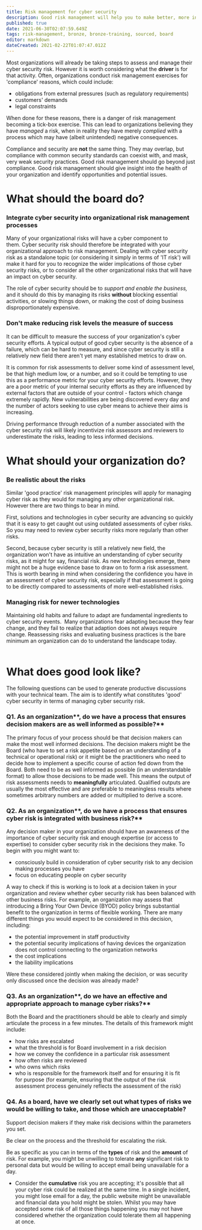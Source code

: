 ```yaml
---
title: Risk management for cyber security
description: Good risk management will help you to make better, more informed decisions about your cyber security.
published: true
date: 2021-06-30T02:07:59.649Z
tags: risk-management, bronze, bronze-training, sourced, board
editor: markdown
dateCreated: 2021-02-22T01:07:47.012Z
---
```


Most organizations will already be taking steps to assess and manage their cyber security risk. However it is worth considering what the **driver** is for that activity. Often, organizations conduct risk management exercises for 'compliance' reasons, which could include:

-   obligations from external pressures (such as regulatory requirements)
-   customers' demands
-   legal constraints

When done for these reasons, there is a danger of risk management becoming a tick-box exercise. This can lead to organizations believing they have *managed* a risk, when in reality they have merely *complied* with a process which may have (albeit unintended) negative consequences.

Compliance and security are **not** the same thing. They may overlap, but compliance with common security standards can coexist with, and mask, very weak security practices. Good risk management should go beyond just compliance. Good risk management should give insight into the health of your organization and identify opportunities and potential issues. 

# What should the board do?

### **Integrate cyber security into** organizational **risk management processes**

Many of your organizational risks will have a cyber component to them. Cyber security risk should therefore be integrated with your organizational approach to risk management. Dealing with cyber security risk as a standalone topic (or considering it simply in terms of 'IT risk') will make it hard for you to recognize the wider implications of those cyber security risks, or to consider all the other organizational risks that will have an impact on cyber security.

The role of cyber security should be to *support and enable the business,* and it should do this by managing its risks **without** blocking essential activities, or slowing things down, or making the cost of doing business disproportionately expensive.

###   **Don't make reducing risk levels the measure of success**

It can be difficult to measure the success of your organization's cyber security efforts. A typical output of good cyber security is the absence of a failure, which can be hard to measure, and since cyber security is still a relatively new field there aren't yet many established metrics to draw on.

It is common for risk assessments to deliver some kind of assessment level, be that high medium low, or a number, and so it could be tempting to use this as a performance metric for your cyber security efforts. However, they are a poor metric of your internal security efforts as they are influenced by external factors that are outside of your control - factors which change extremely rapidly. New vulnerabilities are being discovered every day and the number of actors seeking to use cyber means to achieve their aims is increasing.  

Driving performance through reduction of a number associated with the cyber security risk will likely incentivize risk assessors and reviewers to underestimate the risks, leading to less informed decisions. 

# What should your organization do?

### **Be realistic about the risks**

Similar 'good practice' risk management principles will apply for managing cyber risk as they would for managing any other organizational risk. However there are two things to bear in mind.

First, solutions and technologies in cyber security are advancing so quickly that it is easy to get caught out using outdated assessments of cyber risks. So you may need to review cyber security risks more regularly than other risks.

Second, because cyber security is still a relatively new field, the organization won't have as intuitive an understanding of cyber security risks, as it might for say, financial risk. As new technologies emerge, there might not be a huge evidence base to draw on to form a risk assessment. This is worth bearing in mind when considering the confidence you have in an assessment of cyber security risk, especially if that assessment is going to be directly compared to assessments of more well-established risks. 

### **Managing risk for newer technologies**

Maintaining old habits and failure to adapt are fundamental ingredients to cyber security events.  Many organizations fear adapting because they fear change, and they fail to realize that adaption does not always require change. Reassessing risks and evaluating business practices is the bare minimum an organization can do to understand the landscape today.   
 

# What does good look like?

The following questions can be used to generate productive discussions with your technical team. The aim is to identify what constitutes 'good' cyber security in terms of managing cyber security risk.

###   **Q1. As an** organization**, do we have a process that ensures decision makers are as well informed as possible?**

The primary focus of your process should be that decision makers can make the most well informed decisions. The decision makers might be the Board (who have to set a risk appetite based on an understanding of a technical or operational risk) or it might be the practitioners who need to decide how to implement a specific course of action fed down from the Board. Both need to be as well informed as possible (in an understandable format) to allow those decisions to be made well. This means the output of risk assessments needs to **meaningfully** articulated. Qualified outputs are usually the most effective and are preferable to meaningless results where sometimes arbitrary numbers are added or multiplied to derive a score.

###   **Q2. As an** organization**, do we have a process that ensures cyber risk is integrated with business risk?**

Any decision maker in your organization should have an awareness of the importance of cyber security risk and enough expertise (or access to expertise) to consider cyber security risk in the decisions they make. To begin with you might want to:

-   consciously build in consideration of cyber security risk to any decision making processes you have
-   focus on educating people on cyber security

A way to check if this is working is to look at a decision taken in your organization and review whether cyber security risk has been balanced with other business risks. For example, an organization may assess that introducing a Bring Your Own Device (BYOD) policy brings substantial benefit to the organization in terms of flexible working. There are many different things you would expect to be considered in this decision, including:

-   the potential improvement in staff productivity
-   the potential security implications of having devices the organization does not control connecting to the organization networks
-   the cost implications
-   the liability implications

Were these considered jointly when making the decision, or was security only discussed once the decision was already made?

###   **Q3. As an** organization**, do we have an effective and appropriate approach to manage cyber risks?**

Both the Board and the practitioners should be able to clearly and simply articulate the process in a few minutes. The details of this framework might include:

-   how risks are escalated
-   what the threshold is for Board involvement in a risk decision
-   how we convey the confidence in a particular risk assessment
-   how often risks are reviewed
-   who owns which risks
-   who is responsible for the framework itself and for ensuring it is fit for purpose (for example, ensuring that the output of the risk assessment process genuinely reflects the assessment of the risk)

###   **Q4. As a board, have we clearly set out what types of risks we would be willing to take, and those which are unacceptable?**

Support decision makers if they make risk decisions within the parameters you set.

Be clear on the process and the threshold for escalating the risk.

Be as specific as you can in terms of the **types** of risk and the **amount** of risk. For example, you might be unwilling to tolerate **any** significant risk to personal data but would be willing to accept email being unavailable for a day.

-   Consider the **cumulative** risk you are accepting; it's possible that all your cyber risk could be realized at the same time. In a single incident, you might lose email for a day, the public website might be unavailable and financial data you hold might be stolen. Whilst you may have accepted some risk of all those things happening you may not have considered whether the organization could tolerate them all happening at once.
